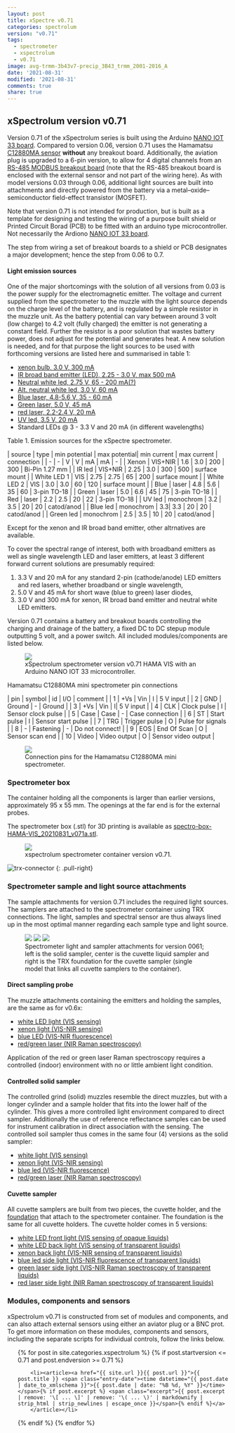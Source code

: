 ```yaml
---
layout: post
title: xSpectre v0.71
categories: spectrolum
version: "v0.71"
tags:
  - spectrometer
  - xspectrolum
  - v0.71
image: avg-trmm-3b43v7-precip_3B43_trmm_2001-2016_A
date: '2021-08-31'
modified: '2021-08-31'
comments: true
share: true
---
```


## xSpectrolum version v0.71

Version 0.71 of the xSpectrolum series is built using the Arduino [NANO IOT 33 board](../../module/module-nano-iot-33/). Compared to version 0.06, version 0.71 uses the Hamamatsu [C12880MA sensor](../../sensor/sensor-C12880MA-spectrometer/) **without** any breakout board. Additionally, the aviation plug is upgraded to a 6-pin version, to allow for 4 digital channels from an [RS-485 MODBUS breakout board](../../sensor/sensor-seeed-modbus-soil-moisture/) (note that the RS-485 breakout board is enclosed with the external sensor and not part of the wiring here). As with model versions 0.03 through 0.06, additional light sources are built into attachments and directly powered from the battery via a metal–oxide–semiconductor field-effect transistor (MOSFET).

Note that version 0.71 is not intended for production, but is built as a template for designing and testing the wiring of a purpose built shield or Printed Circuit Borad (PCB) to be fitted with an arduino type microcontroller. Not necessarily the Ardiono [NANO IOT 33 board](../../module/module-nano-iot-33/).

The step from wiring a set of breakout boards to a shield or PCB designates a major development; hence the step from 0.06 to 0.7.

#### Light emission sources

One of the major shortcomings with the solution of all versions from 0.03 is the power supply for the electromagnetic emitter. The voltage and current supplied from the spectrometer to the muzzle with the light source depends on the charge level of the battery, and is regulated by a simple resistor in the muzzle unit. As the battery potential can vary between around 3 volt (low charge) to 4.2 volt (fully charged) the emitter is not generating a constant field. Further the resistor is a poor solution that wastes battery power, does not adjust for the potential and generates heat. A new solution is needed, and for that purpose the light sources to be used with forthcoming versions are listed here and summarised in table 1:

- [xenon bulb, 3.0 V, 300 mA](https://www.conrad.se/p/barthelme-20710330-xenonlampa-3-v-090-w-sockel-bi-pin-127-mm-1-st-584939)
- [IR broad band emitter (LED), 2.25 - 3.0 V, max 500 mA](https://www.osram.com/ecat/OSLON®%20P1616%20SFH%204737/com/en/class_pim_web_catalog_103489/prd_pim_device_10751075/)
- [Neutral white led, 2.75 V, 65 - 200 mA(?)](https://www.digikey.com/en/products/detail/samsung-semiconductor-inc/SPMWHT541ML5XATMS6/6569429)
- [Alt. neutral white led, 3.0 V, 60 mA](https://www.digikey.com/en/products/detail/luminus-devices-inc/MP-2016-1100-40-80/4807631)
- [Blue laser, 4.8-5.6 V, 35 - 60 mA](https://www.civillaser.com/index.php?main_page=product_info&products_id=78)
- [Green laser, 5.0 V, 45 mA](https://www.civillaser.com/index.php?main_page=product_info&products_id=2291)
- [red laser, 2.2-2.4 V, 20 mA](https://www.civillaser.com/index.php?main_page=product_info&products_id=87)
- [UV led, 3.5 V, 20 mA](https://www.conrad.se/p/uv-saendare-405-nm-5-mm-radiellt-ihopkopplade-5004pch02-1565915?searchSuggest=product&searchTerm=001565915&searchType=suggest)
- Standard LEDs @ 3 - 3.3 V and 20 mA (in different wavelengths)

Table 1. Emission sources for the xSpectre spectrometer.

| source | type | min potential | max potential| min current | max current | connection |
| - | - | V | V | mA | mA | - |
| Xenon | VIS+NIR | 1.6 | 3.0 | 200 | 300 | Bi-Pin 1.27 mm |
| IR led  | VIS+NIR | 2.25 | 3.0 | 300 | 500 | surface mount |
| White LED 1 | VIS | 2.75 | 2.75 | 65 | 200 | surface mount |
| White LED 2 | VIS | 3.0 | 3.0 | 60 | 120 | surface mount |
| Blue | laser | 4.8 | 5.6 | 35 | 60 | 3-pin TO-18 |
| Green  | laser | 5.0 | 6.6 | 45 | 75 | 3-pin TO-18 |
| Red  | laser | 2.2 | 2.5 | 20 | 22 | 3-pin TO-18 |
| UV led | monochrom | 3.2 | 3.5 | 20 | 20 | catod/anod |
| Blue led | monochrom | 3.3| 3.3 | 20 | 20 | catod/anod |
| Green led | monochrom | 2.5 | 3.5 | 10 | 20 | catod/anod |

Except for the xenon and IR broad band emitter, other altrnatives are available.

To cover the spectral range of interest, both with broadband emitters as well as single wavelength LED and laser emitters, at least 3 different forward current solutions are presumably required:

1. 3.3 V and 20 mA for any standard 2-pin (cathode/anode) LED emitters and red lasers, whether broadband or single wavelength,
2. 5.0 V and 45 mA for short wave (blue to green) laser diodes,
3. 3.0 V and 300 mA for xenon, IR broad band emitter and neutral white LED emitters.

Version 0.71 contains a battery and breakout boards controlling the charging and drainage of the battery, a fixed DC to DC stepup module outputting 5 volt, and a power switch. All included modules/components are listed below.

<figure>
<img src="../../images/nano33-IOT-spectro_v071a_HAMA-VIS_bb.png">
<figcaption> xSpectrolum spectrometer version v0.71 HAMA VIS with an Arduino NANO IOT 33 microcontroller. </figcaption>
</figure>

<figcaption> Hamamatsu C12880MA mini spectrometer pin connections </figcaption>

| pin | symbol | id | I/O | comment |
| 1 | +Vs | Vin | I | 5 V input |
| 2  |  GND | Ground  | -  | Ground  |
| 3 | +Vs | Vin | I| 5 V input |
| 4 | CLK | Clock pulse | I | Sensor clock pulse |
| 5 | Case  | Case | - | Case connection |
| 6 | ST | Start pulse | I | Sensor start pulse |
| 7 | TRG | Trigger pulse | O | Pulse for signals |
| 8 | - | Fastening | - | Do not connect! |
| 9 | EOS | End Of Scan | O | Sensor scan end  |
| 10 | Video | Video output | O | Sensor video output |

<figure>
<img src="../../images/hamamatsu_C12880MA-pin-drawing.png">
<figcaption> Connection pins for the Hamamatsu C12880MA mini spectrometer. </figcaption>
</figure>

### Spectrometer box

The container holding all the components is larger than earlier versions, approximately 95 x 55 mm. The openings at the far end is for the external probes.

The spectrometer box (<span class='file'>.stl</span>) for 3D printing is available as [spectro-box-HAMA-VIS_20210831_v071a.stl](../../stl/spectro-box-HAMA-VIS_20210831_v071a.stl).

<figure>
<img src="../../images/spectra-xspectrolum_box_v071.png">
<figcaption> xspectrolum spectrometer container version v0.71. </figcaption>
</figure>

![trx-connector](../../images/trx_connector_female-male.png)
{: .pull-right}
### Spectrometer sample and light source attachments

The sample attachments for version 0.71 includes the required light sources. The samplers are attached to the spectrometer container using TRX connections. The light, samples and spectral sensor are thus always lined up in the most optimal manner regarding each sample type and light source.

<figure class="third">
<img src="../../images/spectro-solid-cyl_v061.png">
<img src="../../images/spectro-cuvette_v061.png">
<img src="../../images/spectro-cuvette-trx_v061.png">
<figcaption> Spectrometer light and sampler attachments for version 0061; left is the solid sampler, center is the cuvette liquid sampler and right is the TRX foundation for the cuvette sampler (single model that links all cuvette samplers to the container).</figcaption>
</figure>

#### Direct sampling probe

The muzzle attachments containing the emitters and holding the samples, are the same as for v0.6x:

- [white LED light (VIS sensing)](../../stl/spectro-direct-cyl-led_20210606_v061d.stl)
- [xenon light (VIS-NIR sensing)](../../stl/spectro-direct-cyl-xenon_20210606_v061d.stl)
- [blue LED (VIS-NIR fluorescence)](../../stl/spectro-direct-cyl-led_20210606_v061d.stl)
- [red/green laser (NIR Raman spectroscopy)](../../stl/spectro-direct-cyl-laser_20210606_v061d.stl)

Application of the red or green laser Raman spectroscopy requires a controlled (indoor) environment with no or little ambient light condition.

#### Controlled solid sampler

The controlled grind (solid) muzzles resemble the direct muzzles, but with a longer cylinder and a sample holder that fits into the lower half of the cylinder. This gives a more controlled light environment compared to direct sampler. Additionally the use of reference reflectance samples can be used for instrument calibration in direct association with the sensing. The controlled soil sampler thus comes in the same four (4) versions as the solid sampler:

- [white light (VIS sensing)](../../stl/spectro-solid-cyl-led_20210606_v061d.stl)
- [xenon light (VIS-NIR sensing)](../../stl/spectro-solid-cyl-xenon_20210606_v061d.stl)
- [blue led (VIS-NIR fluorescence)](../../stl/spectro-solid-cyl-led_20210606_v061d.stl)
- [red/green laser (NIR Raman spectroscopy)](../../stl/spectro-solid-cyl-laser_20210606_v061d.stl)

#### Cuvette sampler

All cuvette samplers are built from two pieces, the cuvette holder, and the [foundation](spectro-cuvette-trx_202100606_v061d.stl) that attach to the spectrometer container. The foundation is the same for all cuvette holders. The cuvette holder comes in 5 versions:

- [white LED front light (VIS sensing of opaque liquids)](../../stl/spectro-cuvette-front_20210606_v061d.stl)
- [white LED back light (VIS sensing of transparent liquids)](../../stl/spectro-cuvette-backlight_20210606_v061d.stl)
- [xenon back light (VIS-NIR sensing of transparent liquids)](../../stl/spectro-cuvette-xenon_20210606_v061d.stl)
- [blue led side light (VIS-NIR fluorescence of transparent liquids)](../../stl/spectro-cuvette-blueled_20210606_v061d.stl)
- [green laser side light (VIS-NIR Raman spectroscopy of transparent liquids)](../../stl/spectro-cuvette-green-laser_20210606_v061d.stl)
- [red laser side light (NIR Raman spectroscopy of transparent liquids)](../../stl/spectro-cuvette-red-laser_20210606_v061d.stl)

### Modules, components and sensors

xSpectrolum v0.71 is constructed from  set of modules and components, and can also attach external sensors using either an aviator plug or a BNC prot. To get more information on these modules, components and sensors, including the separate scripts for individual controls, follow the links below.

<ul class="post-list">
{% for post in site.categories.xspectrolum %}
  {% if post.startversion <= 0.71 and post.endversion >= 0.71 %}

        <li><article><a href="{{ site.url }}{{ post.url }}">{{ post.title }} <span class="entry-date"><time datetime="{{ post.date | date_to_xmlschema }}">{{ post.date | date: "%B %d, %Y" }}</time></span>{% if post.excerpt %} <span class="excerpt">{{ post.excerpt | remove: '\[ ... \]' | remove: '\( ... \)' | markdownify | strip_html | strip_newlines | escape_once }}</span>{% endif %}</a>
        </article></li>

  {% endif %}
{% endfor %}
</ul>
